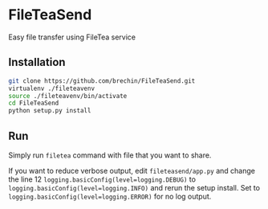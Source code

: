 # FileTeaSend

Easy file transfer using FileTea service

## Installation

```bash
git clone https://github.com/brechin/FileTeaSend.git
virtualenv ./fileteavenv
source ./fileteavenv/bin/activate
cd FileTeaSend
python setup.py install
```

## Run

Simply run `filetea` command with file that you want to share.

If you want to reduce verbose output, edit `fileteasend/app.py` and change
the line 12 `logging.basicConfig(level=logging.DEBUG)` to
`logging.basicConfig(level=logging.INFO)` and rerun the setup install. Set
to `logging.basicConfig(level=logging.ERROR)` for no log output.
